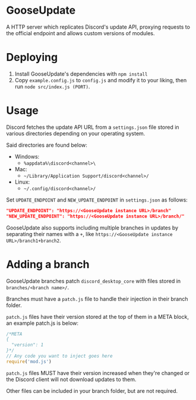 # GooseUpdate

A HTTP server which replicates Discord's update API, proxying requests to the official endpoint and allows custom versions of modules.

# Deploying
1. Install GooseUpdate's dependencies with `npm install`
2. Copy `example.config.js` to `config.js` and modify it to your liking, then run `node src/index.js (PORT)`.

# Usage
Discord fetches the update API URL from a `settings.json` file stored in various directories depending on your operating system.

Said directories are found below:
* Windows:
  * `%appdata%\discord<channel>\`
* Mac:
  * `~/Library/Application Support/discord<channel>/`
* Linux:
  * `~/.config/discord<channel>/`

Set `UPDATE_ENDPOINT` and `NEW_UPDATE_ENDPOINT` in `settings.json` as follows:

```json
"UPDATE_ENDPOINT": "https://<GooseUpdate instance URL>/branch"
"NEW_UPDATE_ENDPOINT": "https://<GooseUpdate instance URL>/branch/"
```

GooseUpdate also supports including multiple branches in updates by separating their names with a `+`, like `https://<GooseUpdate instance URL>/branch1+branch2`.

# Adding a branch
GooseUpdate branches patch `discord_desktop_core` with files stored in `branches/<branch name>/`.

Branches must have a `patch.js` file to handle their injection in their branch folder.

`patch.js` files have their version stored at the top of them in a META block, an example patch.js is below:

```javascript
/*META
{
  "version": 1
}*/
// Any code you want to inject goes here
require('mod.js')
```

`patch.js` files MUST have their version increased when they're changed or the Discord client will not download updates to them.

Other files can be included in your branch folder, but are not required.